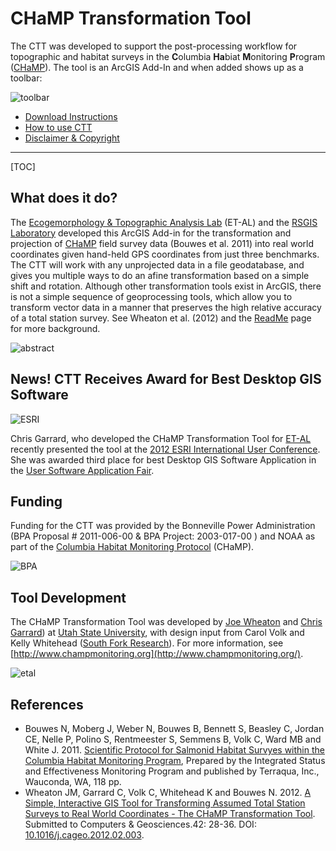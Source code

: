 # CHaMP Transformation Tool

The CTT was developed to support the post-processing workflow for topographic and habitat surveys in the **C**olumbia **Ha**biat **M**onitoring **P**rogram ([CHaMP](http://www.champmonitoring.org/)). The tool is an ArcGIS Add-In and when added shows up as a toolbar:

![toolbar]({{site.baseurl}}/assets/images/CTT_Toolbar.png)

* [Download Instructions]({{site/baseurl}}/download.html)
* [How to use CTT]({{site.baseurl}}/how-to-use-ctt.html)
* [Disclaimer & Copyright]({{site.baseurl}}/disclaimer.html)

***

[TOC]


## What does it do?

The  [Ecogemorphology & Topographic Analysis Lab](http://etal.joewheaton.org) (ET-AL) and the [RSGIS Laboratory](http://www.gis.usu.edu/) developed this ArcGIS Add-in for the transformation and projection of [CHaMP](http://www.champmonitoring.org/) field survey data (Bouwes et al. 2011) into real world coordinates given hand-held GPS coordinates from just three benchmarks. The CTT will work with any unprojected data in a file geodatabase, and gives you multiple ways to do an afine transformation based on a simple shift and rotation. Although other transformation tools exist in ArcGIS, there is not a simple sequence of geoprocessing tools, which allow you to transform vector data in a manner that preserves the high relative accuracy of a total station survey. See Wheaton et al. (2012) and the [ReadMe]({{site.baseurl}}/read-me) page for more background.

![abstract]({{site.baseurl}}/assets/images/CTT_GraphicalAbstract.jpg)

## News! CTT Receives Award for Best Desktop GIS Software

![ESRI]({{site.baseurl}}/assets/images/esri_award.jpg)

Chris Garrard, who developed the CHaMP Transformation Tool for [ET-AL](http://etal.joewheaton.org/) recently presented the tool at the [2012 ESRI International User Conference](http://www.esri.com/events/user-conference/). She was awarded third place for best  Desktop GIS Software Application in the [User Software Application Fair](http://www.esri.com/events/user-conference/participate/user-app-fair-results.html).

## Funding

Funding for the CTT was provided by the Bonneville Power Administration (BPA Proposal # 2011-006-00 & BPA Project: 2003-017-00 ) and NOAA as part of the [Columbia Habitat Monitoring Protocol](http://www.champmonitoring.org/) (CHaMP).

![BPA]({{site.baseurl}}/assets/images/BPA.png)

## Tool Development

The CHaMP Transformation Tool was developed by [Joe Wheaton]([http://www.joewheaton.org/lab](http://www.joewheaton.org/lab)) and [Chris Garrard](http://www.gis.usu.edu/~chrisg)) at [Utah State University]([http://cnr.usu.edu/wats](http://cnr.usu.edu/wats)), with design input from Carol Volk and Kelly Whitehead ([South Fork Research](http://southforkresearch.org)).  For more information, see  [http://www.champmonitoring.org](http://www.champmonitoring.org/).

![etal]({{site.baseurl}}/assets/images/etal_lab.png)

## References

- Bouwes N, Moberg J, Weber N, Bouwes B, Bennett S, Beasley C, Jordan CE, Nelle P, Polino S, Rentmeester S, Semmens B, Volk C, Ward MB and White J. 2011. [Scientific Protocol for Salmonid Habitat Survyes within the Columbia Habitat Monitoring Program](http://www.pnamp.org/sites/default/files/CHaMPHabitatProtocol_20110125_0.pdf), Prepared by the Integrated Status and Effectiveness Monitoring Program and published by Terraqua, Inc., Wauconda, WA, 118 pp. 
- Wheaton JM, Garrard C, Volk C, Whitehead K and Bouwes N. 2012. [A Simple, Interactive GIS Tool for Transforming Assumed Total Station Surveys to Real World Coordinates - The CHaMP Transformation Tool](https://www.researchgate.net/publication/242653749_A_Simple_Interactive_GIS_Tool_for_Transforming_Assumed_Total_Station_Surveys_to_Real_World_Coordinates_-_The_CHaMP_Transformation_Tool). Submitted to Computers & Geosciences.42: 28-36. DOI: [10.1016/j.cageo.2012.02.003](http://dx.doi.org/10.1016/j.cageo.2012.02.003).

